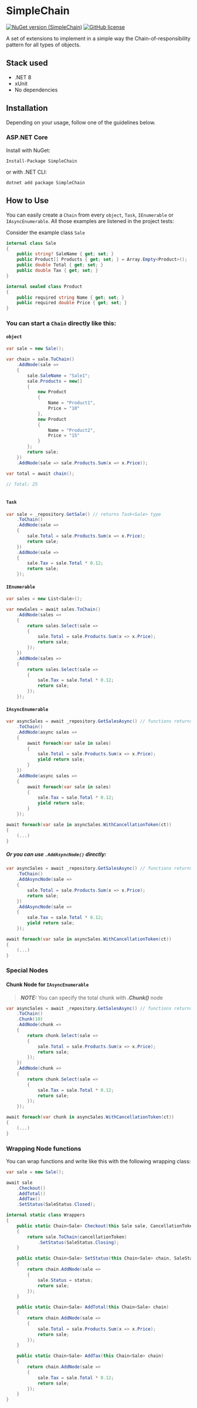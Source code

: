 # SimpleChain

[![NuGet version (SimpleChain)](https://img.shields.io/nuget/v/SimpleChain.svg?style=flat-square)](https://www.nuget.org/packages/SimpleChain/) [![GitHub license](https://img.shields.io/github/license/lfclementino/simple-chain.svg)](https://github.com/lfclementino/simple-chain/blob/master/LICENSE)

A set of extensions to implement in a simple way the Chain-of-responsibility pattern for all types of objects.

## Stack used

- .NET 8
- xUnit
- No dependencies

## Installation

Depending on your usage, follow one of the guidelines below.

### ASP.NET Core

Install with NuGet:

```
Install-Package SimpleChain
```

or with .NET CLI:

```
dotnet add package SimpleChain
```

## How to Use

You can easily create a `Chain` from every `object`, `Task`, `IEnumerable` or `IAsyncEnumerable`. All those examples are listened in the project tests:

Consider the example class `Sale`
```c#
internal class Sale
{
    public string? SaleName { get; set; }
    public Product[] Products { get; set; } = Array.Empty<Product>();
    public double Total { get; set; }
    public double Tax { get; set; }
}

internal sealed class Product
{
    public required string Name { get; set; }
    public required double Price { get; set; }
}
```

### You can start a `Chain` directly like this:

#### `object`
```c#
var sale = new Sale();

var chain = sale.ToChain()
    .AddNode(sale => 
    {
        sale.SaleName = "Sale1";
        sale.Products = new[] 
        {
            new Product
            {
                Name = "Product1",
                Price = "10"
            },
            new Product
            {
                Name = "Product2",
                Price = "15"
            }
        };
        return sale;
    })
    .AddNode(sale => sale.Products.Sum(x => x.Price));

var total = await chain();

// Total: 25
    
```

#### `Task`
```c#
var sale = _repository.GetSale() // returns Task<Sale> type
    .ToChain()
    .AddNode(sale =>
    {
        sale.Total = sale.Products.Sum(x => x.Price);
        return sale;
    })
    .AddNode(sale =>
    {
        sale.Tax = sale.Total * 0.12;
        return sale;
    });
```

#### `IEnumerable`
```c#
var sales = new List<Sale>();

var newSales = await sales.ToChain()
    .AddNode(sales =>
    {
        return sales.Select(sale =>
        {
            sale.Total = sale.Products.Sum(x => x.Price);
            return sale;
        });
    })
    .AddNode(sales =>
    {
        return sales.Select(sale =>
        {
            sale.Tax = sale.Total * 0.12;
            return sale;
        });
    });
```

#### `IAsyncEnumerable`
```c#
var asyncSales = await _repository.GetSalesAsync() // functions returns IAsyncEnumerable<Sale>
    .ToChain()
    .AddNode(async sales =>
    {
        await foreach(var sale in sales)
        {
            sale.Total = sale.Products.Sum(x => x.Price);
            yield return sale;
        }
    })
    .AddNode(async sales =>
    {
        await foreach(var sale in sales)
        {
            sale.Tax = sale.Total * 0.12;
            yield return sale;
        }
    });

await foreach(var sale in asyncSales.WithCancellationToken(ct))
{
    (...)
}
```

##### Or you can use `.AddAsyncNode()` directly:
```c#
var asyncSales = await _repository.GetSalesAsync() // functions returns IAsyncEnumerable<Sale>
    .ToChain()
    .AddAsyncNode(sale =>
    {
        sale.Total = sale.Products.Sum(x => x.Price);
        return sale;
    })
    .AddAsyncNode(sale =>
    {
        sale.Tax = sale.Total * 0.12;
        yield return sale;
    });

await foreach(var sale in asyncSales.WithCancellationToken(ct))
{
    (...)
}
```

### Special Nodes

#### Chunk Node for `IAsyncEnumerable`

> **_NOTE:_**  You can specify the total chunk with _**.Chunk()**_ node
```c#
var asyncSales = await _repository.GetSalesAsync() // functions returns IAsyncEnumerable<Sale>
    .ToChain()
    .Chunk(10)
    .AddNode(chunk =>
    {
        return chunk.Select(sale => 
        {
            sale.Total = sale.Products.Sum(x => x.Price);
            return sale;
        });
    })
    .AddNode(chunk =>
    {
        return chunk.Select(sale => 
        {
            sale.Tax = sale.Total * 0.12;
            return sale;
        });
    });

await foreach(var chunk in asyncSales.WithCancellationToken(ct))
{
    (...)
}
```

### Wrapping Node functions

You can wrap functions and write like this with the following wrapping class:

```c#
var sale = new Sale();

await sale
    .Checkout()
    .AddTotal()
    .AddTax()
    .SetStatus(SaleStatus.Closed);
```

```c#
internal static class Wrappers
{
    public static Chain<Sale> Checkout(this Sale sale, CancellationToken cancellationToken = default)
    {
        return sale.ToChain(cancellationToken)
            .SetStatus(SaleStatus.Closing);
    }

    public static Chain<Sale> SetStatus(this Chain<Sale> chain, SaleStatus status)
    {
        return chain.AddNode(sale =>
        {
            sale.Status = status;
            return sale;
        });
    }

    public static Chain<Sale> AddTotal(this Chain<Sale> chain)
    {
        return chain.AddNode(sale =>
        {
            sale.Total = sale.Products.Sum(x => x.Price);
            return sale;
        });
    }

    public static Chain<Sale> AddTax(this Chain<Sale> chain)
    {
        return chain.AddNode(sale =>
        {
            sale.Tax = sale.Total * 0.12;
            return sale;
        });
    }
}
```